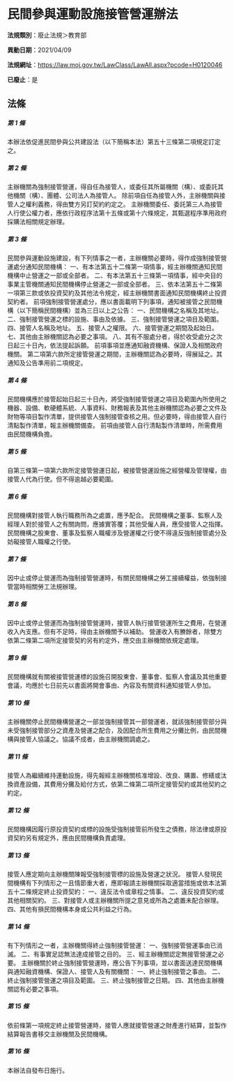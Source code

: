 # 民間參與運動設施接管營運辦法

**法規類別**：廢止法規＞教育部

**異動日期**：2021/04/09  

**法規網址**：https://law.moj.gov.tw/LawClass/LawAll.aspx?pcode=H0120046

**已廢止**：是



## 法條
##### 第 1 條
本辦法依促進民間參與公共建設法（以下簡稱本法）第五十三條第二項規定訂定之。

##### 第 2 條
主辦機關為強制接管營運，得自任為接管人，或委任其所屬機關（構）、或委託其他機關（構）、團體、公司法人為接管人。
除前項自任為接管人外，主辦機關與接管人之權利義務，得由雙方另訂契約約定之。
主辦機關委任、委託第三人為接管人行使公權力者，應依行政程序法第十五條或第十六條規定，其甄選程序準用政府採購法相關規定辦理。

##### 第 3 條
民間參與運動設施建設，有下列情事之一者，主辦機關必要時，得作成強制接管營運處分通知民間機構：
一、有本法第五十二條第一項情事，經主辦機關通知民間機構中止營運之一部或全部者。
二、有本法第五十三條第一項情事，經中央目的事業主管機關通知民間機構停止營運之一部或全部者。
三、依本法第五十二條第一項第三款或依投資契約及其他法令規定，經主辦機關書面通知民間機構終止投資契約者。
前項強制接管營運處分，應以書面載明下列事項，通知被接管之民間機構（以下簡稱民間機構）並為三日以上之公告：
一、民間機構之名稱及其地址。
二、強制接管營運之標的設施、事由及依據。
三、強制接管營運之項目及範圍。
四、接管人名稱及地址。
五、接管人之權限。
六、接管營運之期間及起始日。
七、其他由主辦機關認為必要之事項。
八、其有不服處分者，得於收受處分之次日起三十日內，依法提起訴願。
前項事項並應通知融資機構、保證人及相關政府機關。
第二項第六款所定接管營運之期間，主辦機關認為必要時，得展延之。其通知及公告準用前二項規定。

##### 第 4 條
民間機構應於接管起始日起三十日內，將受強制接管營運之項目及範圍內所使用之機器、設備、軟硬體系統、人事資料、財務報表及其他主辦機關認為必要之文件及財物等項目製作清單，提供接管人強制接管查核之用。但必要時，得由接管人自行清點製作清單，報主辦機關備查。
前項由接管人自行清點製作清單時，所需費用由民間機構負擔。

##### 第 5 條
自第三條第一項第六款所定接管營運日起，被接管營運設施之經營權及管理權，由接管人代為行使。但不得逾越必要範圍。

##### 第 6 條
民間機構對接管人執行職務所為之處置，應予配合。
民間機構之董事、監察人及經理人對於接管人之有關詢問，應據實答覆；其他受僱人員，應受接管人之指揮。
民間機構之股東會、董事及監察人職權涉及營運權之行使不得違反強制接管處分及妨礙接管人職權之行使。

##### 第 7 條
因中止或停止營運而為強制接管營運時，有關民間機構之勞工接續權益，依強制接管當時相關勞工法規辦理。

##### 第 8 條
因中止或停止營運而為強制接管營運時，接管人執行接管營運所生之費用，在營運收入內支應。但有不足時，得由主辦機關予以補助。
營運收入有賸餘者，除雙方依第二條第二項所定接管契約另有約定外，應交由主辦機關依規定處理。

##### 第 9 條
民間機構就有關被接管營運標的設施召開股東會、董事會、監察人會議及其他重要會議，均應於七日前先以書面將開會事由、內容及有關資料通知接管人參加。

##### 第 10 條
主辦機關停止民間機構營運之一部並強制接管其一部營運者，就該強制接管部分與未受強制接管部分之資產及營運之配合，及因配合所生費用之分攤比例，由民間機構與接管人協議之。協議不成者，由主辦機關調處之。

##### 第 11 條
接管人為繼續維持運動設施，得先報經主辦機關核准增設、改良、購置、修繕或汰換資產設備，其費用分攤及給付方式，依第二條第二項所定接管契約或其他契約之約定。

##### 第 12 條
民間機構因履行原投資契約或標的設施受強制接管前所發生之債務，除法律或原投資契約另有規定外，應由民間機構負責處理。

##### 第 13 條
接管人應定期向主辦機關陳報受強制接管標的設施及營運之狀況。
接管人發現民間機構有下列情形之一且情節重大者，應即報請主辦機關採取適當措施或依本法第五十二條規定終止投資契約：
一、違反法令或章程之情事。
二、違反投資契約或其他相關契約。
三、對接管人或主辦機關所提之意見或所為之處置未配合辦理。
四、其他有損民間機構本身或公共利益之行為。

##### 第 14 條
有下列情形之一者，主辦機關得終止強制接管營運：
一、強制接管營運事由已消滅。
二、有事實足認無法達成接管之目的。
三、經主辦機關認定無接管營運之必要。
主辦機關於終止強制接管營運時，應公告下列事項，並以書面送達民間機構與通知融資機構、保證人、接管人及有關機關：
一、終止強制接管之事由。
二、終止強制接管營運之項目及範圍。
三、終止強制接管之日期。
四、其他由主辦機關認有必要之事項。

##### 第 15 條
依前條第一項規定終止接管營運時，接管人應就接管營運之財產進行結算，並製作結算報告書移交主辦機關及民間機構。

##### 第 16 條
本辦法自發布日施行。



